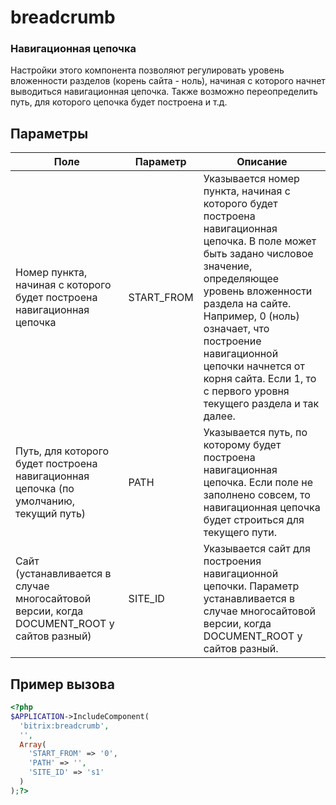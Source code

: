# breadcrumb
### Навигационная цепочка
Настройки этого компонента позволяют регулировать уровень вложенности разделов (корень сайта - ноль), начиная с которого начнет выводиться навигационная цепочка. Также возможно переопределить путь, для которого цепочка будет построена и т.д.

## Параметры
Поле | Параметр | Описание
--- | --- | ---
Номер пункта, начиная с которого будет построена навигационная цепочка | START_FROM | Указывается номер пункта, начиная с которого будет построена навигационная цепочка. В поле может быть задано числовое значение, определяющее уровень вложенности раздела на сайте. <br> Например, 0 (ноль) означает, что построение навигационной цепочки начнется от корня сайта. Если 1, то с первого уровня текущего раздела и так далее.
Путь, для которого будет построена навигационная цепочка (по умолчанию, текущий путь) | PATH | Указывается путь, по которому будет построена навигационная цепочка. Если поле не заполнено совсем, то навигационная цепочка будет строиться для текущего пути.
Cайт (устанавливается в случае многосайтовой версии, когда DOCUMENT_ROOT у сайтов разный) | SITE_ID | Указывается сайт для построения навигационной цепочки. Параметр устанавливается в случае многосайтовой версии, когда DOCUMENT_ROOT у сайтов разный.

## Пример вызова
```php
<?php
$APPLICATION->IncludeComponent(
  'bitrix:breadcrumb',
  '',
  Array(
    'START_FROM' => '0', 
    'PATH' => '', 
    'SITE_ID' => 's1' 
  )
);?>
```

